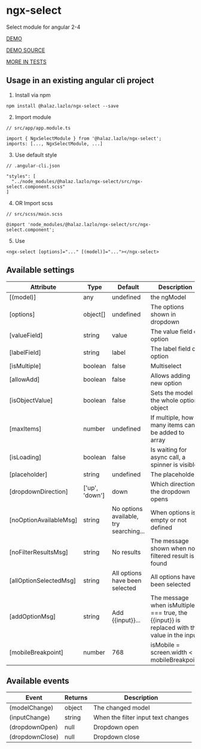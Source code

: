 # ngx-select

Select module for angular 2-4

[DEMO](https://halaz-lazlo.github.io/ngx-select-demo/)

[DEMO SOURCE](https://github.com/halaz-lazlo/ngx-select-demo)

[MORE IN TESTS](https://github.com/halaz-lazlo/ngx-select/blob/master/src/ngx-select.component.spec.ts)

## Usage in an existing angular cli project
1. Install via npm
```
npm install @halaz.lazlo/ngx-select --save
```

2. Import module
```
// src/app/app.module.ts

import { NgxSelectModule } from '@halaz.lazlo/ngx-select';
imports: [..., NgxSelectModule, ...]
```

3. Use default style
```
// .angular-cli.json

"styles": [
  "../node_modules/@halaz.lazlo/ngx-select/src/ngx-select.component.scss"
]
```

4. OR Import scss
```
// src/scss/main.scss

@import 'node_modules/@halaz.lazlo/ngx-select/src/ngx-select.component';
```

5. Use
```
<ngx-select [options]="..." [(model)]="..."></ngx-select>
```

## Available settings
|Attribute|Type|Default|Description
|-|-|-|-|
[(model)]|any|undefined|the ngModel
[options]|object[]|undefined|The options shown in dropdown
[valueField]|string|value|The value field of option
[labelField]|string|label|The label field of option
[isMultiple]|boolean|false|Multiselect
[allowAdd]|boolean|false|Allows adding new option
[isObjectValue]|boolean|false|Sets the model the whole option object
[maxItems]|number|undefined|If multiple, how many items can be added to array
[isLoading]|boolean|false|Is waiting for async call, a spinner is visible
[placeholder]|string|undefined|The placeholder
[dropdownDirection]|['up', 'down']|down|Which direction the dropdown opens
[noOptionAvailableMsg]|string|No options available, try searching...|When options is empty or not defined
[noFilterResultsMsg]|string|No results|The message shown when no filtered result is found
[allOptionSelectedMsg]|string|All options have been selected|All options have been selected
[addOptionMsg]|string|Add {{input}}...|The message when isMultiple === true, the {{input}} is replaced with the value in the input
[mobileBreakpoint]|number|768|isMobile = screen.width < mobileBreakpoint

## Available events
|Event|Returns|Description
|-|-|-
(modelChange)|object|The changed model
(inputChange)|string|When the filter input text changes
(dropdownOpen)|null|Dropdown open
(dropdownClose)|null|Dropdown close
